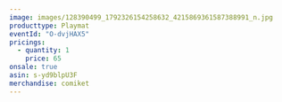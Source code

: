 ```yaml
---
image: images/128390499_1792326154258632_4215869361587388991_n.jpg
producttype: Playmat
eventId: "O-dvjHAX5"
pricings:
  - quantity: 1
    price: 65
onsale: true
asin: s-yd9blpU3F
merchandise: comiket
---
```

